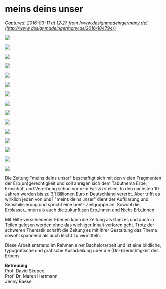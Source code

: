 # meins deins unser

_Captured: 2016-03-11 at 12:27 from [www.designmadeingermany.de](http://www.designmadeingermany.de/2016/104794/)_

![](http://www.designmadeingermany.de/2013/wp-content/uploads/2016/03/98dc349babb4f57c5265f481a34c6fe8-1200x720.jpg)

![](http://www.designmadeingermany.de/2013/wp-content/uploads/2016/03/6ef4b6087f3b7f4235e18862f0de5428-1200x720.jpg)

![](http://www.designmadeingermany.de/2013/wp-content/uploads/2016/03/ed3556a9087d0b592d611354b19fe0f7-1200x720.jpg)

![](http://www.designmadeingermany.de/2013/wp-content/uploads/2016/03/352edb70ea237dae05f7f92cce34b1e8-1200x720.jpg)

![](http://www.designmadeingermany.de/2013/wp-content/uploads/2016/03/7e4b29072ec108d73a7d37da6a45d2a0-1200x720.jpg)

![](http://www.designmadeingermany.de/2013/wp-content/uploads/2016/03/980532bd33a555d8d00b5ffd7db93d3c-1200x720.jpg)

![](http://www.designmadeingermany.de/2013/wp-content/uploads/2016/03/58a5ac917d60acc901fee5266f6453d1-1200x720.jpg)

![](http://www.designmadeingermany.de/2013/wp-content/uploads/2016/03/962af886ddf683ed2e60500b78ad2ac6-1200x720.jpg)

![](http://www.designmadeingermany.de/2013/wp-content/uploads/2016/03/292ac122d3e76c2e21e988c1091e7c50-1200x720.jpg)

![](http://www.designmadeingermany.de/2013/wp-content/uploads/2016/03/34a47953172820072831bb5da780fa2f-1200x720.jpg)

![](http://www.designmadeingermany.de/2013/wp-content/uploads/2016/03/81bb955a5cdc9d657306d26cd10b28d9-1200x720.jpg)

![](http://www.designmadeingermany.de/2013/wp-content/uploads/2016/03/c8c62be066395406e0827c44af4fb119-1200x720.jpg)

![](http://www.designmadeingermany.de/2013/wp-content/uploads/2016/03/9e808e6647f7b841aa6be6201ad319d7-1200x720.jpg)

![](http://www.designmadeingermany.de/2013/wp-content/uploads/2016/03/e87aad032516e3fa92efb1303fe11136-1200x720.jpg)

![](http://www.designmadeingermany.de/2013/wp-content/uploads/2016/03/ed3556a9087d0b592d611354b19fe0f71-1200x720.jpg)

Die Zeitung "meins deins unser" beschaftigt sich mit den vielen Fragmenten der Erb(un)gerechtigkeit und soll anregen sich dem Tabuthema Erbe, Erbschaft und Vererbung schon vor dem Fall zu stellen. In den nachsten 10 Jahren werden bis zu 3,1 Billionen Euro n Deutschland vererbt. Aber trifft es wirklich jeden von uns? "meins deins unser" dient der Aufklarung und Sensibilisierung und spricht eine breite Zielgruppe an. Sowohl die Erblasser_innen als auch die zukunftigen Erb_innen und Nicht-Erb_innen.

Mit Hilfe verschiedener Ebenen kann die Zeitung als Ganzes und auch in Teilen gelesen werden ohne das wichtiger Inhalt verloren geht. Trotz der schweren Thematik schafft die Zeitung es mit ihrer Gestaltung das Thema sowohl spannend als auch leicht zu vermitteln.

Diese Arbeit entstand im Rahmen einer Bachelorarbeit und ist eine bildliche, typografische und grafische Ausarbeitung uber die (Un-)Gerechtigkeit des Erbens.

**Betreuung**  
Prof. David Skopec  
Prof. Dr. Maren Hartmann  
Jenny Baese
